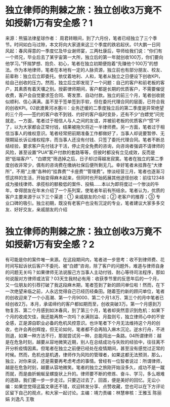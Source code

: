 # 独立律师的荆棘之旅：独立创收3万竟不如授薪1万有安全感？1

来源：熊猫法律星球作者： 周君转眼间，到了六月份，笔者已经独立了三个季节。时间如白马过隙，本文将向大家道来这三个季度的跌宕起伏。01大鹏一日同风起：春风得意的一季度忆及毕业谢师宴，三两杜康后，导师给我们说：“你们有一个师兄，毕业后去了某宇宙第一大所，独立后的第一年就创收100万，你们要向他学习。”怀揣梦想、抱负、初心，笔者在独立初期便抱着“先赚他个100万”的想法。作为本地律师，笔者在本地有一定的人脉资源，独立前也有部分朋友、校友、前辈称：独立后立即委托。依仗着地利、人和，笔者从独立之日便设下创收KPI，给自己创收的压力。然而，独立后立即发现了一个问题：自己的客户和前老板的客户，其素质有着天壤之别。授薪律师期间，客户都是长期的优质客户，不需要催促收费，客户会自觉要求签合同、寄发票、自动付款。独立的前三个月，笔者创收貌似顺利、信心满满。虽不至于签单签到手软，但在委托代理合同的层面，已符合我的创收KPI。02欲渡黄河冰塞川：业务迂缓的二季度独立后的第二季度是异常绝望的三个月——签约的客户收不到钱、约好的客户临时变卦，还有不少“白嫖党”问完就走。一方面，笔者过于相信人与人之间的友谊，并被前老板的优质客户“惯”坏了，以为大家都会正常付钱，结果被拖欠将近一半律师费。另一方面，笔者过于相信当事人的维权意识。笔者经常把前期准备工作都做好了，当事人却说要暂停、无限期延长诉讼维权程序，而当事人还没有付钱、只签了委托代理合同。笔者不断总结经验，要求客户先付钱才干活，停止完全免费的咨询，向咨询者强调不请律师的风险，甚至设置“PUA”客户付款的套路等等，但彼时都没有立见成效，反而是把“低端客户”、“白嫖党”筛选掉之后，日子却过得越发寂寞。笔者在独立的第二季度创收非常少，偶有的咨询费在缴纳社保后便所剩无几。幸好笔者未挂靠在“大律所”，不用“上缴”各种的“挂靠费”“卡座费”“管理费”。惨淡经营三月，笔者也逐渐习惯这样的生活，开始变得麻木起来，但同时也开始拓展其他途径创收：前往12348成为接线律师、承揽标的额极低的案件、投稿……本以为即将度过一个惨淡的牛年，幸得朋友在年末介绍了一个系列案，使笔者年前有所结余。笔者认为，优质的客户主要来源于以下三个渠道：① 亲戚朋友的介绍；② 老客户的推荐；③ 专业口碑的吸引。独立初期，既没有老客户也没有沉淀的专业，笔者建议大家多多交友、好好交友，亲戚朋友的介绍

# 独立律师的荆棘之旅：独立创收3万竟不如授薪1万有安全感？2

有可能是你的案件唯一来源。在这段期间内，笔者进一步思考：收不到律师费、花时间写起诉状后客户不委托、被“白嫖”咨询，除了客户的问题外，难道与律师自身的问题无关吗？如果律师无法说服己方当事人主动付钱、耐心等待司法程序，那如何说服对方律师或法官？03天生我材必有用：收获季节里的反思年后的一个月，又一位朋友的引荐打破了我这段麻木期，笔者签到了新的顾问单位啦！然而，在下一次绝望来临之前，人永远觉得自己已经历经桑田。随着签约新的顾问单位，笔者的创收迎来了一个小高潮、第一个月9000、第二个月1.8万、第三个的月中笔者已经创收2万。本月，承诺缔约的客户都如期而至，创收突破3万。第一个月感到万物复苏、第二个月感到如沐春风，到了第三个月，笔者却突然意识到危机：如果下个月的收成欠佳，我还能再熬一次吗？水满则溢、月盈则亏，独立律师心中的不安全感，正是源自职业必备的危机风控意识。也许笔者下个月无法维持这个月的创收，也许会再创辉煌，但无论如何，笔者都不会再陷入麻木沉沦。逆水行舟，不进则退，如果一种方法不行，那就尝试另一种，总能闯出一条路。04所谓律师：越是在危急时刻，越要从容地微笑近期，别人在总结成功与失败的经验中，往往离不开分析疫情因素。但笔者在独立之前便已经处在疫情期间，甚至没有感觉过正常的时候。然而，危机也是机遇，律师作为风险的管理者，如果这都无法预测，那么，独立，对你来说，还是需要再考虑考虑的事情。曾经有一位智者说过：所谓律师，越是在危急时刻，越要从容地微笑。笔者的独立之旅刚开始没多久，成功不是一蹴而就，而是曲折蜿蜒呈螺旋状上升的。律师要不断的修炼、奋斗、学习，多么艰难的道路，我们要一步一步走过。只要迈过去了，回首，便是美好的回忆。无讼小编：如果您觉得这篇文章还不错，欢迎转发分享、点赞收藏，您也可以在下方评论区留下自己的观点，和大家一起讨论。主编：靖力责编：林慧审核：王雅玉 陈丽娟 刘逸凡 王敬

